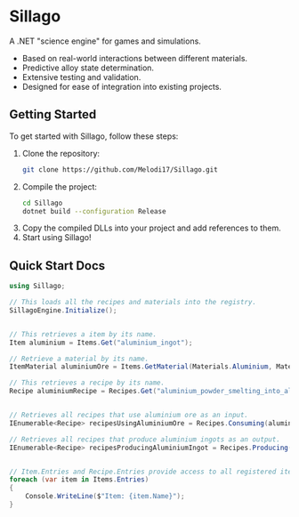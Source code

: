 # Sillago
A .NET "science engine" for games and simulations.

- Based on real-world interactions between different materials.
- Predictive alloy state determination.
- Extensive testing and validation.
- Designed for ease of integration into existing projects.

## Getting Started
To get started with Sillago, follow these steps:
1. Clone the repository:
   ```bash
   git clone https://github.com/Melodi17/Sillago.git
   ```
2. Compile the project:
    ```bash
    cd Sillago
    dotnet build --configuration Release
    ```
3. Copy the compiled DLLs into your project and add references to them.
4. Start using Sillago!

## Quick Start Docs
```csharp
using Sillago;

// This loads all the recipes and materials into the registry.
SillagoEngine.Initialize();


// This retrieves a item by its name.
Item aluminium = Items.Get("aluminium_ingot");

// Retrieve a material by its name.
ItemMaterial aluminiumOre = Items.GetMaterial(Materials.Aluminium, MaterialType.Ore);

// This retrieves a recipe by its name.
Recipe aluminiumRecipe = Recipes.Get("aluminium_powder_smelting_into_aluminium_ingot");


// Retrieves all recipes that use aluminium ore as an input.
IEnumerable<Recipe> recipesUsingAluminiumOre = Recipes.Consuming(aluminiumOre);

// Retrieves all recipes that produce aluminium ingots as an output.
IEnumerable<Recipe> recipesProducingAluminiumIngot = Recipes.Producing(aluminium);


// Item.Entries and Recipe.Entries provide access to all registered items and recipes.
foreach (var item in Items.Entries)
{
    Console.WriteLine($"Item: {item.Name}");
}
```